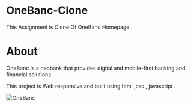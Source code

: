 # OneBanc-Clone
This Assignment is Clone Of OneBanc Homepage . 

<h1>About</h1>
<p>OneBanc is a neobank that provides digital and mobile-first banking and financial solutions</p>

This project is Web responsive and built using html ,css , javascript .

![OneBanc](https://user-images.githubusercontent.com/48705977/109414132-3b9ce680-79d7-11eb-8728-46f6a7a0e8bf.PNG)
